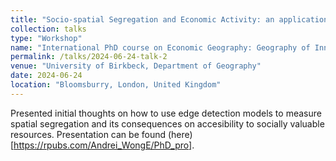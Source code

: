 ```yaml
---
title: "Socio-spatial Segregation and Economic Activity: an application of edge detection models."
collection: talks
type: "Workshop"
name: "International PhD course on Economic Geography: Geography of Innovation and Networks"
permalink: /talks/2024-06-24-talk-2
venue: "University of Birkbeck, Department of Geography"
date: 2024-06-24
location: "Bloomsburry, London, United Kingdom"
---
```


Presented initial thoughts on how to use edge detection models to measure spatial segregation and its consequences on accesibility to socially valuable resources. Presentation can be found (here) [https://rpubs.com/Andrei_WongE/PhD_pro].

